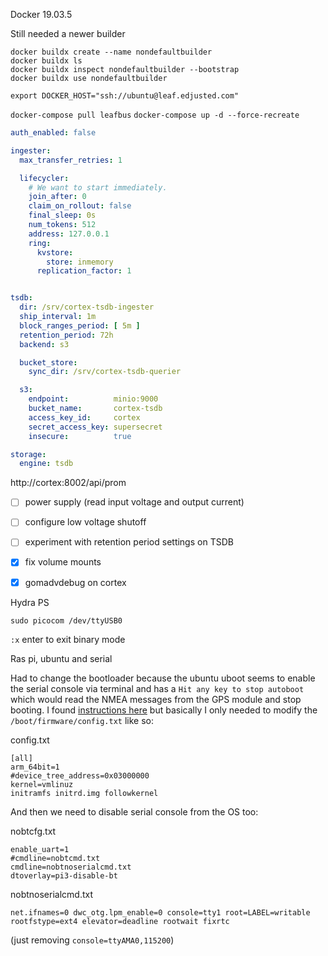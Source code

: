 

Docker 19.03.5

Still needed a newer builder

```
docker buildx create --name nondefaultbuilder
docker buildx ls
docker buildx inspect nondefaultbuilder --bootstrap
docker buildx use nondefaultbuilder
```

`export DOCKER_HOST="ssh://ubuntu@leaf.edjusted.com"`

`docker-compose pull leafbus`
`docker-compose up -d --force-recreate`



```yaml
auth_enabled: false

ingester:
  max_transfer_retries: 1

  lifecycler:
    # We want to start immediately.
    join_after: 0
    claim_on_rollout: false
    final_sleep: 0s
    num_tokens: 512
    address: 127.0.0.1
    ring:
      kvstore:
        store: inmemory
      replication_factor: 1


tsdb:
  dir: /srv/cortex-tsdb-ingester
  ship_interval: 1m
  block_ranges_period: [ 5m ]
  retention_period: 72h
  backend: s3

  bucket_store:
    sync_dir: /srv/cortex-tsdb-querier

  s3:
    endpoint:          minio:9000
    bucket_name:       cortex-tsdb
    access_key_id:     cortex
    secret_access_key: supersecret
    insecure:          true

storage:
  engine: tsdb
```

http://cortex:8002/api/prom


  - [ ] power supply (read input voltage and output current)
  - [ ] configure low voltage shutoff
  - [ ] experiment with retention period settings on TSDB
  - [x] fix volume mounts
  - [x] gomadvdebug on cortex 



Hydra PS

`sudo picocom /dev/ttyUSB0`

`:x` enter to exit binary mode


Ras pi, ubuntu and serial


Had to change the bootloader because the ubuntu uboot seems to enable the serial console via terminal and has a `Hit any key to stop autoboot` which would read the NMEA messages from the GPS module and stop booting.  I found [instructions here](https://wiki.ubuntu.com/ARM/RaspberryPi#Change_the_bootloader) but basically I only needed to modify the `/boot/firmware/config.txt` like so:

config.txt
```
[all]
arm_64bit=1
#device_tree_address=0x03000000
kernel=vmlinuz
initramfs initrd.img followkernel
```

And then we need to disable serial console from the OS too:

nobtcfg.txt
```
enable_uart=1
#cmdline=nobtcmd.txt
cmdline=nobtnoserialcmd.txt
dtoverlay=pi3-disable-bt
```

nobtnoserialcmd.txt
```
net.ifnames=0 dwc_otg.lpm_enable=0 console=tty1 root=LABEL=writable rootfstype=ext4 elevator=deadline rootwait fixrtc
```

(just removing `console=ttyAMA0,115200`)
